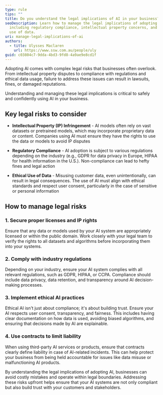 ```yaml
---
type: rule
tips: ""
title: Do you understand the legal implications of AI in your business?
seoDescription: Learn how to manage the legal implications of adopting AI,
  including regulatory compliance, intellectual property concerns, and ethical
  use of data.
uri: manage-legal-implications-of-ai
authors:
  - title: Ulysses Maclaren
    url: https://www.ssw.com.au/people/uly
guid: c03804c7-9dda-4bd3-9fd8-4a9ae9e8cd1f
---
```

Adopting AI comes with complex legal risks that businesses often overlook. From intellectual property disputes to compliance with regulations and ethical data usage, failure to address these issues can result in lawsuits, fines, or damaged reputations. 

<!--endintro-->

Understanding and managing these legal implications is critical to safely and confidently using AI in your business.

## Key legal risks to consider

* **Intellectual Property (IP) Infringement** - AI models often rely on vast datasets or pretrained models, which may incorporate proprietary data or content. Companies using AI must ensure they have the rights to use the data or models to avoid IP disputes

* **Regulatory Compliance** - AI adoption is subject to various regulations depending on the industry (e.g., GDPR for data privacy in Europe, HIPAA for health information in the U.S.). Non-compliance can lead to hefty fines and legal action

* **Ethical Use of Data** - Misusing customer data, even unintentionally, can result in legal consequences. The use of AI must align with ethical standards and respect user consent, particularly in the case of sensitive or personal information

## How to manage legal risks
 
### 1. Secure proper licenses and IP rights

Ensure that any data or models used by your AI system are appropriately licensed or within the public domain. Work closely with your legal team to verify the rights to all datasets and algorithms before incorporating them into your systems.

### 2. Comply with industry regulations

Depending on your industry, ensure your AI system complies with all relevant regulations, such as GDPR, HIPAA, or CCPA. Compliance should include data privacy, data retention, and transparency around AI decision-making processes.
 
### 3. Implement ethical AI practices

Ethical AI isn't just about compliance; it's about building trust. Ensure your AI respects user consent, transparency, and fairness. This includes having clear documentation on how data is used, avoiding biased algorithms, and ensuring that decisions made by AI are explainable.

### 4. Use contracts to limit liability

When using third-party AI services or products, ensure that contracts clearly define liability in case of AI-related incidents. This can help protect your business from being held accountable for issues like data misuse or malfunctioning AI products.

By understanding the legal implications of adopting AI, businesses can avoid costly mistakes and operate within legal boundaries. Addressing these risks upfront helps ensure that your AI systems are not only compliant but also build trust with your customers and stakeholders.
